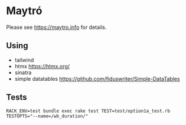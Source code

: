 # Maytró

Please see https://maytro.info for details.

## Using

- tailwind
- htmx https://htmx.org/
- sinatra
- simple datatables https://github.com/fiduswriter/Simple-DataTables

## Tests

```shell
RACK_ENV=test bundle exec rake test TEST=test/option1a_test.rb TESTOPTS="--name=/wb_duration/"
```

